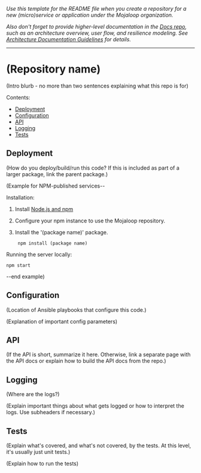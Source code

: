 _Use this template for the README file when you create a repository for a new (micro)service or application under the Mojaloop organization._

_Also don't forget to provide higher-level documentation in the [Docs repo](https://github.com/Mojaloop/Docs), such as an architecture overview, user flow, and resilience modeling. See [Architecture Documentation Guidelines](https://github.com/Mojaloop/mojaloop/contribute/blob/master/Architecture-Documentation-Guidelines.md) for details._

-----

# (Repository name)

(Intro blurb - no more than two sentences explaining what this repo is for)

Contents:

- [Deployment](#deployment)
- [Configuration](#configuration)
- [API](#api)
- [Logging](#logging)
- [Tests](#tests)

## Deployment

(How do you deploy/build/run this code? If this is included as part of a larger package, link the parent package.)

(Example for NPM-published services--

Installation:

1. Install [Node.js and npm](https://nodejs.org/en/)

2. Configure your npm instance to use the Mojaloop repository.

    <TBD>

3. Install the '(package name)' package.

        npm install (package name)

Running the server locally:

    npm start

--end example)

## Configuration

(Location of Ansible playbooks that configure this code.)

(Explanation of important config parameters)


## API

(If the API is short, summarize it here.  Otherwise, link a separate page with the API docs or explain how to build the API docs from the repo.)

## Logging

(Where are the logs?)

(Explain important things about what gets logged or how to interpret the logs. Use subheaders if necessary.)

## Tests

(Explain what's covered, and what's not covered, by the tests. At this level, it's usually just unit tests.)

(Explain how to run the tests)
